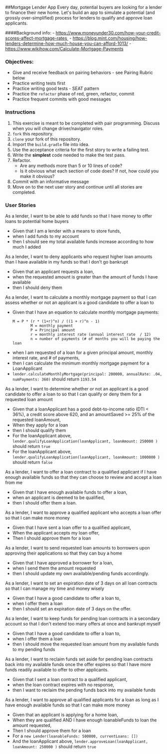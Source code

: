 ##Mortgage Lender App
Every day, potential buyers are looking for a lender to finance their new home.
Let's build an app to simulate a potential (and grossly  over-simplified) process for lenders to qualify and approve loan applicants.

####Background info:
	- https://www.moneyunder30.com/how-your-credit-scores-affect-mortgage-rates 	- https://blog.mint.com/housing/how-lenders-determine-how-much-house-you-can-afford-1013/
	- https://www.wikihow.com/Calculate-Mortgage-Payments

### Objectives:

- Give and receive feedback on pairing behaviors - see Pairing Rubric below
- Practice writing tests first
- Practice writing good tests - SEAT pattern
- Practice the `refactor` phase of red, green, refactor, commit
- Practice frequent commits with good messages

### Instructions

1. This exercise is meant to be completed with pair programming.  Discuss when you will change driver/navigator roles.
1. `fork` this repository.
1. `clone` your fork of this repository.
1. Import the `build.gradle` file into idea.
1. Use the acceptance criteria for the first story to write a failing test.
1. Write the **simplest** code needed to make the test pass. 
1. Refactor. 
    - Are any methods more than 5 or 10 lines of code?
    - Is it obvious what each section of code does? If not, how could you make it obvious?
1. Commit with an informative message
1. Move on to the next user story and continue until all stories are completed.


### User Stories

As a lender, I want to be able to add funds so that I have money to offer loans to potential home buyers
- Given that I am a lender with a means to store funds,
- when I add funds to my account
- then I should see my total available funds increase according to how much I added


As a lender, I want to deny applicants who request higher loan amounts than I have available in my funds so that I don't go bankrupt
- Given that an applicant requests a loan,
- when the requested amount is greater than the amount of funds I have available
- then I should deny them


As a lender, I want to calculate a monthly mortgage payment so that I can assess whether or not an applicant is a good candidate to offer a loan to
- Given that I have an equation to calculate monthly mortgage payments:
	``` 			
	M = P * (r * (1+r)^n) / ((1 + r)^n - 1)
			M = monthly payment
			P = Principal amount
			r = monthly interest rate (annual interest rate  / 12)
			n = number of payments (# of months you will be paying the loan
- when I am requested of a loan for a given principal amount, monthly interest rate, and # of payments,
- then I can calculate the minimum monthly mortgage payment for a LoanApplicant
- `lender.calculateMonthlyMortgage(principal: 200000, annualRate: .04, numPayments: 360)` should return `1193.54`


As a lender, I want to determine whether or not an applicant is a good candidate to offer a loan to so that I can qualify or deny them for a requested loan amount
- Given that a loanApplicant has a good debt-to-income ratio (DTI < 36%), a credit score above 620, and an amountSaved >= 25% of the requested loanAmount,
- When they apply for a loan
- then I should qualify them
- For the loanApplicant above, `lender.qualifyLoanApplication(loanApplicant, loanAmount: 250000 )` should return `true`
- For the loanApplicant above, `lender.qualifyLoanApplication(loanApplicant, loanAmount: 1000000 )` should return `false`


As a lender, I want to offer a loan contract to a qualified applicant if I have enough available funds so that they can choose to review and accept a loan from me
- Given that I have enough available funds to offer a loan,
- when an applicant is deemed to be qualified,
- then I should offer them a loan.


As a lender, I want to approve a qualified applicant who accepts a loan offer so that I can make more money
- Given that I have sent a loan offer to a qualified applicant,
- When the applicant accepts my loan offer,
- Then I should approve them for a loan


As a lender, I want to send requested loan amounts to borrowers upon approving their applications so that they can buy a home
- Given that I have approved a borrower for a loan,
- when I send them the amount requested
- then I should update my own available/pending funds accordingly.


As a lender, I want to set an expiration date of 3 days on all loan contracts so that I can manage my time and money wisely
- Given that I have a good candidate to offer a loan to,
- when I offer them a loan
- then I should set an expiration date of 3 days on the offer.


As a lender, I want to keep funds for pending loan contracts in a secondary account so that I don't extend too many offers at once and bankrupt myself
- Given that I have a good candidate to offer a loan to,
- when I offer them a loan
- then I should move the requested loan amount from my available funds to my pending funds


As a lender, I want to reclaim funds set aside for pending loan contracts back into my available funds once the offer expires so that I have more funds readily available to offer to other applicants.
- Given that I sent a loan contract to a qualified applicant,
- when the loan contract expires with no response,
- then I want to reclaim the pending funds back into my available funds


As a lender, I want to approve all qualified applicants for a loan as long as I have enough available funds so that I can make more money
- Given that an applicant is applying for a home loan,
- When they are qualified AND I have enough loanableFunds to loan the amount requested,
- Then I should approve them for a loan
- For a `new Lender(loanableFunds: 500000, currentLoans: [])`
- And the loanApplicant above, `lender.approveLoan(loanApplicant, loanAmount: 250000 )` should return `true`